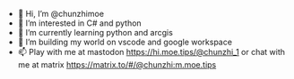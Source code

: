 - 👋 Hi, I’m @chunzhimoe
- 👀 I’m interested in C# and python
- 🌱 I’m currently learning python and arcgis
- 💞️ I’m building my world on vscode and google workspace
- 📫 Play with me  at mastodon https://hi.moe.tips/@chunzhi_1 or chat with me at matrix https://matrix.to/#/@chunzhi:m.moe.tips
<!---
chunzhimoe/chunzhimoe is a ✨ special ✨ repository because its `README.md` (this file) appears on your GitHub profile.
You can click the Preview link to take a look at your changes.
--->

